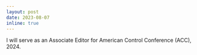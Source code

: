 ```yaml
---
layout: post
date: 2023-08-07
inline: true
---
```


I will serve as an Associate Editor for American Control Conference (ACC), 2024.
